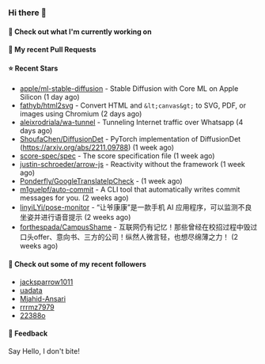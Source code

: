 ### Hi there 👋

#### 👷 Check out what I'm currently working on

#### 🔨 My recent Pull Requests


#### ⭐ Recent Stars

- [apple/ml-stable-diffusion](https://github.com/apple/ml-stable-diffusion) - Stable Diffusion with Core ML on Apple Silicon (1 day ago)
- [fathyb/html2svg](https://github.com/fathyb/html2svg) - Convert HTML and `&lt;canvas&gt;` to SVG, PDF, or images using Chromium (2 days ago)
- [aleixrodriala/wa-tunnel](https://github.com/aleixrodriala/wa-tunnel) - Tunneling Internet traffic over Whatsapp (4 days ago)
- [ShoufaChen/DiffusionDet](https://github.com/ShoufaChen/DiffusionDet) - PyTorch implementation of DiffusionDet (https://arxiv.org/abs/2211.09788) (1 week ago)
- [score-spec/spec](https://github.com/score-spec/spec) - The score specification file (1 week ago)
- [justin-schroeder/arrow-js](https://github.com/justin-schroeder/arrow-js) - Reactivity without the framework (1 week ago)
- [Ponderfly/GoogleTranslateIpCheck](https://github.com/Ponderfly/GoogleTranslateIpCheck) -  (1 week ago)
- [m1guelpf/auto-commit](https://github.com/m1guelpf/auto-commit) - A CLI tool that automatically writes commit messages for you. (2 weeks ago)
- [linyiLYi/pose-monitor](https://github.com/linyiLYi/pose-monitor) - “让爷康康”是一款手机 AI 应用程序，可以监测不良坐姿并进行语音提示 (2 weeks ago)
- [forthespada/CampusShame](https://github.com/forthespada/CampusShame) - 互联网仍有记忆！那些曾经在校招过程中毁过口头offer、意向书、三方的公司！纵然人微言轻，也想尽绵薄之力！ (2 weeks ago)

#### 👯 Check out some of my recent followers

- [jacksparrow1011](https://github.com/jacksparrow1011)
- [uadata](https://github.com/uadata)
- [Mjahid-Ansari](https://github.com/Mjahid-Ansari)
- [rrrmz7979](https://github.com/rrrmz7979)
- [22388o](https://github.com/22388o)

#### 💬 Feedback

Say Hello, I don't bite!